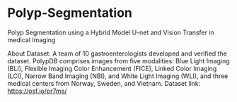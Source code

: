 # Polyp-Segmentation
Polyp Segmentation using a Hybrid Model U-net and Vision Transfer in medical Imaging  

About Dataset: A team of 10 gastroenterologists developed and verified the dataset. PolypDB comprises images from five modalities: Blue Light Imaging (BLI), Flexible Imaging Color Enhancement (FICE), Linked Color Imaging (LCI), Narrow Band Imaging (NBI), and White Light Imaging (WLI), and three medical centers from Norway, Sweden, and Vietnam. 
Dataset link: https://osf.io/pr7ms/

